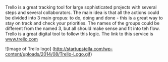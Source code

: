 Trello is a great tracking tool for large sophisticated projects with several steps and several collaborators. 
The main idea is that all the actions could be divided into 3 main gropus: to do, doing and done -
this is a great way to stay on track and check your priorities. The names of the groups could be different from the named 3,
but all should make sense and fit into teh flow. Trello is a great digital tool to follow this logic.
The link to this service is www.trello.com



![Image of Trello logo]
(http://startupstella.com/wp-content/uploads/2014/08/Trello-Logo.gif)
